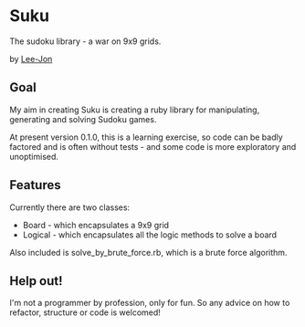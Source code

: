 # Suku
The sudoku library - a war on 9x9 grids. 

by [Lee-Jon](https://github.com/lee-jon)

## Goal
My aim in creating Suku is creating a ruby library for manipulating, generating and solving Sudoku games.

At present version 0.1.0, this is a learning exercise, so code can be badly factored and is often without tests - and some code is more exploratory and unoptimised.

## Features
Currently there are two classes:

* Board   - which encapsulates a 9x9 grid
* Logical - which encapsulates all the logic methods to solve a board

Also included is solve\_by\_brute\_force.rb, which is a brute force algorithm.

## Help out!
I'm not a programmer by profession, only for fun. So any advice on how to refactor, structure or code is welcomed!
